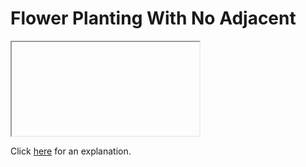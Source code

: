 # Flower Planting With No Adjacent 

<iframe></iframe>

Click [here](Explanation.md) for an explanation.

